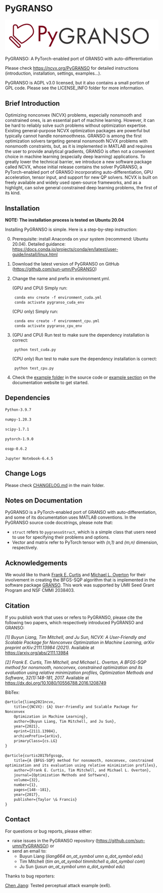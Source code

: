 # PyGRANSO

![PyGRANSO](./PyGRANSO_logo_banner.png)


PyGRANSO: A PyTorch-enabled port of GRANSO with auto-differentiation

Please check https://ncvx.org/PyGRANSO for detailed instructions (introduction, installation, settings, examples...).

PyGRANSO is AGPL v3.0 licensed, but it also contains a small portion of GPL code.  Please see the LICENSE_INFO folder for more information.

## Brief Introduction

Optimizing nonconvex (NCVX) problems, especially nonsmooth and constrained ones, is an essential part of machine learning. However, it can be hard to reliably solve such problems without optimization expertise. Existing general-purpose NCVX optimization packages are powerful but typically cannot handle nonsmoothness. GRANSO is among the first optimization solvers targeting general nonsmooth NCVX problems with nonsmooth constraints, but, as it is implemented in MATLAB and requires the user to provide analytical gradients, GRANSO is often not a convenient choice in machine learning (especially deep learning) applications. To greatly lower the technical barrier, we introduce a new software package called NCVX, whose initial release contains the solver PyGRANSO, a PyTorch-enabled port of GRANSO incorporating auto-differentiation, GPU acceleration, tensor input, and support for new QP solvers. NCVX is built on freely available and widely used open-source frameworks, and as a highlight, can solve general constrained deep learning problems, the first of its kind.

## Installation

**NOTE: The installation process is tested on Ubuntu 20.04**

Installing PyGRANSO is simple. Here is a step-by-step instruction:

0. Prerequisite: install Anaconda on your system (recommend: Ubuntu 20.04). Detailed guidance: https://docs.conda.io/projects/conda/en/latest/user-guide/install/linux.html

1. Download the latest version of PyGRANSO on GitHub (https://github.com/sun-umn/PyGRANSO)

2. Change the name and prefix in environment.yml.

    (GPU and CPU) Simply run:

        conda env create -f environment_cuda.yml
        conda activate pygranso_cuda_env

    (CPU only) Simply run:

        conda env create -f environment_cpu.yml
        conda activate pygranso_cpu_env

3. (GPU and CPU) Run test to make sure the dependency installation is correct:

        python test_cuda.py

    (CPU only) Run test to make sure the dependency installation is correct:

        python test_cpu.py

4. Check the [example folder](./examples) in the source code or [example section](https://ncvx.org/PyGRANSO/examples) on the documentation website to get started.

## Dependencies
    Python-3.9.7

    numpy-1.20.3

    scipy-1.7.1

    pytorch-1.9.0

    osqp-0.6.2

    Jupyter Notebook-6.4.5

## Change Logs

Please check [CHANGELOG.md](./CHANGELOG.md) in the main folder.

## Notes on Documentation

PyGRANSO is a PyTorch-enabled port of GRANSO with auto-differentiation, and some of its documentation uses MATLAB conventions. In the PyGRANSO source code docstrings, please note that:

* `struct` refers to `pygransoStruct`, which is a simple class that users need to use for specifying their problems and options.
* Vector and matrix refer to PyTorch tensor with *(n,1)* and *(m,n)* dimension, respectively. 


## Acknowledgements

We would like to thank [Frank E. Curtis](https://coral.ise.lehigh.edu/frankecurtis/) and [Michael L. Overton](https://cs.nyu.edu/~overton/) for their involvement in creating the BFGS-SQP algorithm that is 
implemented in the software package [GRANSO](http://www.timmitchell.com/software/GRANSO). This work was supported by UMII Seed Grant Program and NSF CMMI 2038403.

## Citation

If you publish work that uses or refers to PyGRANSO, please cite the following two papers,
which respectively introduced PyGRANSO and GRANSO:

*[1] Buyun Liang, Tim Mitchell, and Ju Sun,
    NCVX: A User-Friendly and Scalable Package for Nonconvex
    Optimization in Machine Learning, arXiv preprint arXiv:2111.13984 (2021).*
    Available at https://arxiv.org/abs/2111.13984

*[2] Frank E. Curtis, Tim Mitchell, and Michael L. Overton,
    A BFGS-SQP method for nonsmooth, nonconvex, constrained
    optimization and its evaluation using relative minimization
    profiles, Optimization Methods and Software, 32(1):148-181, 2017.*
    Available at https://dx.doi.org/10.1080/10556788.2016.1208749  

BibTex:

    @article{liang2021ncvx,
        title={{NCVX}: {A} User-Friendly and Scalable Package for Nonconvex 
        Optimization in Machine Learning}, 
        author={Buyun Liang, Tim Mitchell, and Ju Sun},
        year={2021},
        eprint={2111.13984},
        archivePrefix={arXiv},
        primaryClass={cs.LG}
    }
    
    @article{curtis2017bfgssqp,
        title={A {BFGS-SQP} method for nonsmooth, nonconvex, constrained optimization and its evaluation using relative minimization profiles},
        author={Frank E. Curtis, Tim Mitchell, and Michael L. Overton},
        journal={Optimization Methods and Software},
        volume={32},
        number={1},
        pages={148--181},
        year={2017},
        publisher={Taylor \& Francis}
    }

## Contact
For questions or bug reports, please either:
- raise issues in the PyGRANSO repository (https://github.com/sun-umn/PyGRANSO/) or
- send an email to:
  - Buyun Liang (*liang664 an_at_symbol umn a_dot_symbol edu*)
  - Tim Mitchell (*tim an_at_symbol timmitchell a_dot_symbol com*)
  - Ju Sun (*jusun an_at_symbol umn a_dot_symbol edu*)

Thanks to bug reporters: 

[Chen Jiang](https://github.com/shoopshoop): Tested perceptual attack example (ex6).